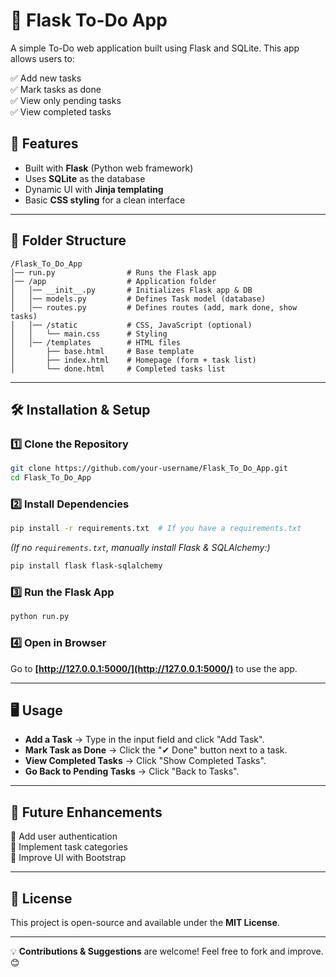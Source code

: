 # 📌 Flask To-Do App

A simple To-Do web application built using Flask and SQLite. This app allows users to:

✅ Add new tasks  
✅ Mark tasks as done  
✅ View only pending tasks  
✅ View completed tasks  

## 🚀 Features
- Built with **Flask** (Python web framework)
- Uses **SQLite** as the database
- Dynamic UI with **Jinja templating**
- Basic **CSS styling** for a clean interface

---

## 📂 Folder Structure
```
/Flask_To_Do_App
│── run.py                # Runs the Flask app
│── /app                  # Application folder
│   │── __init__.py       # Initializes Flask app & DB
│   │── models.py         # Defines Task model (database)
│   │── routes.py         # Defines routes (add, mark done, show tasks)
│   │── /static           # CSS, JavaScript (optional)
│   │   └── main.css      # Styling
│   │── /templates        # HTML files
│       ├── base.html     # Base template
│       ├── index.html    # Homepage (form + task list)
│       └── done.html     # Completed tasks list
```

---

## 🛠️ Installation & Setup
### 1️⃣ Clone the Repository
```bash
git clone https://github.com/your-username/Flask_To_Do_App.git
cd Flask_To_Do_App
```

### 2️⃣ Install Dependencies
```bash
pip install -r requirements.txt  # If you have a requirements.txt
```
*(If no `requirements.txt`, manually install Flask & SQLAlchemy:)*
```bash
pip install flask flask-sqlalchemy
```

### 3️⃣ Run the Flask App
```bash
python run.py
```

### 4️⃣ Open in Browser
Go to **[http://127.0.0.1:5000/](http://127.0.0.1:5000/)** to use the app.

---

## 🖥️ Usage
- **Add a Task** → Type in the input field and click "Add Task".
- **Mark Task as Done** → Click the "✔ Done" button next to a task.
- **View Completed Tasks** → Click "Show Completed Tasks".
- **Go Back to Pending Tasks** → Click "Back to Tasks".

---

## 🔧 Future Enhancements
🔹 Add user authentication  
🔹 Implement task categories  
🔹 Improve UI with Bootstrap  

---

## 📜 License
This project is open-source and available under the **MIT License**.

---

💡 **Contributions & Suggestions** are welcome! Feel free to fork and improve. 😊


